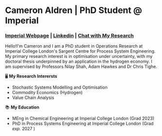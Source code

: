 # Cameron Aldren | PhD Student @ Imperial

### [Imperial Webpage](https://profiles.imperial.ac.uk/cameron.aldren19) | [Linkedin](https://www.linkedin.com/in/cameronaldren/) | [Chat with My Research](https://camgpt-7i3u.onrender.com/)

Hello!I'm Cameron and I am a PhD student in Operations Research at Imperial College London's Sargent Centre for Process System Engineering. My primary research interest is in optimisation under uncertainty, with my doctoral thesis underpinned by an application in the hydrogen economy. I am supervised by Professors Nilay Shah, Adam Hawkes and Dr Chris Tighe.

🖥️ __My Research Interersts__
- Stochastic Systems Modelling and Optimisation
- Commodity Economics (Hydrogen)
- Value Chain Analysis

📚 __My Education__
- MEng in Chemical Engineering at Imperial College London (Grad 2023)
- PhD in Process Systems Engineering at Imperial College London (Grad *exp.* 2027 )
